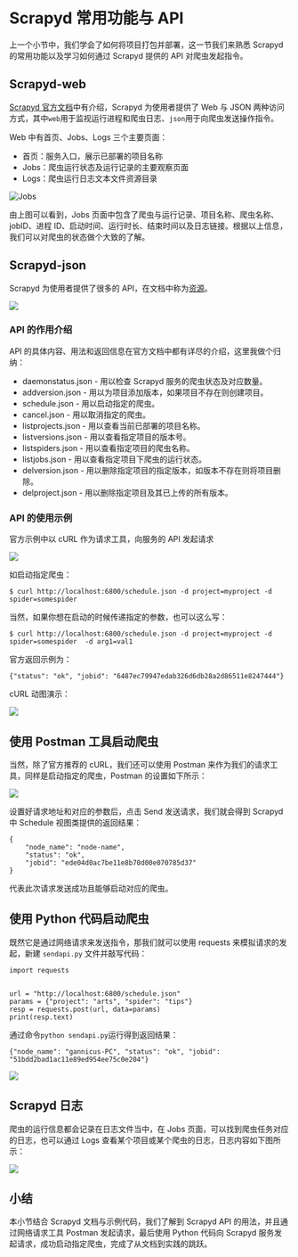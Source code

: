 # Scrapyd 常用功能与 API

上一个小节中，我们学会了如何将项目打包并部署，这一节我们来熟悉 Scrapyd 的常用功能以及学习如何通过 Scrapyd 提供的 API 对爬虫发起指令。

## Scrapyd-web

[Scrapyd 官方文档](https://scrapyd.readthedocs.io/en/latest/overview.html#web-interface)中有介绍，Scrapyd 为使用者提供了 Web 与 JSON 两种访问方式，其中`web`用于监视运行进程和爬虫日志、`json`用于向爬虫发送操作指令。

Web 中有首页、Jobs、Logs 三个主要页面：

*   首页：服务入口，展示已部署的项目名称
*   Jobs：爬虫运行状态及运行记录的主要观察页面
*   Logs：爬虫运行日志文本文件资源目录

![Jobs](https://user-gold-cdn.xitu.io/2018/10/4/1663e7be42536a70?w=818&h=275&f=png&s=28786)

由上图可以看到，Jobs 页面中包含了爬虫与运行记录、项目名称、爬虫名称、jobID、进程 ID、启动时间、运行时长、结束时间以及日志链接。根据以上信息，我们可以对爬虫的状态做个大致的了解。

## Scrapyd-json

Scrapyd 为使用者提供了很多的 API，在文档中称为[资源](https://scrapyd.readthedocs.io/en/latest/api.html)。

![](https://user-gold-cdn.xitu.io/2018/10/17/1667f9017da8b68f)

### API 的作用介绍

API 的具体内容、用法和返回信息在官方文档中都有详尽的介绍，这里我做个归纳：

*   daemonstatus.json - 用以检查 Scrapyd 服务的爬虫状态及对应数量。
*   addversion.json - 用以为项目添加版本，如果项目不存在则创建项目。
*   schedule.json - 用以启动指定的爬虫。
*   cancel.json - 用以取消指定的爬虫。
*   listprojects.json - 用以查看当前已部署的项目名称。
*   listversions.json - 用以查看指定项目的版本号。
*   listspiders.json - 用以查看指定项目的爬虫名称。
*   listjobs.json - 用以查看指定项目下爬虫的运行状态。
*   delversion.json - 用以删除指定项目的指定版本，如版本不存在则将项目删除。
*   delproject.json - 用以删除指定项目及其已上传的所有版本。

### API 的使用示例

官方示例中以 cURL 作为请求工具，向服务的 API 发起请求

![](https://user-gold-cdn.xitu.io/2018/10/17/1667f9337e0da9b3?w=1097&h=823&f=png&s=109035)

如启动指定爬虫：

```
$ curl http://localhost:6800/schedule.json -d project=myproject -d spider=somespider

```

当然，如果你想在启动的时候传递指定的参数，也可以这么写：

```
$ curl http://localhost:6800/schedule.json -d project=myproject -d spider=somespider  -d arg1=val1

```

官方返回示例为：

```
{"status": "ok", "jobid": "6487ec79947edab326d6db28a2d86511e8247444"}

```

cURL 动图演示：

![](https://user-gold-cdn.xitu.io/2018/10/17/1667f9e001830626?w=1062&h=720&f=gif&s=197829)

## 使用 Postman 工具启动爬虫

当然，除了官方推荐的 cURL，我们还可以使用 Postman 来作为我们的请求工具，同样是启动指定的爬虫，Postman 的设置如下所示：

![](https://user-gold-cdn.xitu.io/2018/10/11/166610fcded013fc?w=1326&h=898&f=gif&s=184718)

设置好请求地址和对应的参数后，点击 Send 发送请求，我们就会得到 Scrapyd 中 Schedule 视图类提供的返回结果：

```
{
    "node_name": "node-name",
    "status": "ok",
    "jobid": "ede04d0ac7be11e8b70d00e070785d37"
}

```

代表此次请求发送成功且能够启动对应的爬虫。

## 使用 Python 代码启动爬虫

既然它是通过网络请求来发送指令，那我们就可以使用 requests 来模拟请求的发起，新建 `sendapi.py` 文件并敲写代码：

```
import requests


url = "http://localhost:6800/schedule.json"
params = {"project": "arts", "spider": "tips"}
resp = requests.post(url, data=params)
print(resp.text)

```

通过命令`python sendapi.py`运行得到返回结果：

```
{"node_name": "gannicus-PC", "status": "ok", "jobid": "51bdd2bad1ac11e89ed954ee75c0e204"}

```

![](https://user-gold-cdn.xitu.io/2018/10/17/1667fa6946262fff?w=1200&h=684&f=gif&s=518627)

## Scrapyd 日志

爬虫的运行信息都会记录在日志文件当中，在 Jobs 页面，可以找到爬虫任务对应的日志，也可以通过 Logs 查看某个项目或某个爬虫的日志，日志内容如下图所示：

![](https://user-gold-cdn.xitu.io/2018/10/11/16661123eaa867ce?w=1106&h=1017&f=gif&s=206900)

## 小结

本小节结合 Scrapyd 文档与示例代码，我们了解到 Scrapyd API 的用法，并且通过网络请求工具 Postman 发起请求，最后使用 Python 代码向 Scrapyd 服务发起请求，成功启动指定爬虫，完成了从文档到实践的跳跃。